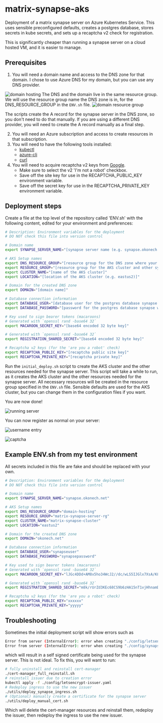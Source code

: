 # matrix-synapse-aks

Deployment of a matrix synapse server on Azure Kubernetes Service. This uses sensible preconfigured defaults, creates a postgres database, stores secrets in kube secrets, and sets up a recaptcha v2 check for registration.

This is significantly cheaper than running a synapse server on a cloud hosted VM, and it is easier to manage.

## Prerequisites

1. You will need a domain name and access to the DNS zone for that domain.
I chose to use Azure DNS for my domain, but you can use any DNS provider.

![domain hosting](https://github.com/okonech/matrix-synapse-aks/assets/36140593/925fd9cd-a7f6-4cf7-b2b1-9fe775ef8ba7)
The DNS and the domain live in the same resource group. We will use the resource group name the DNS zone is in, for the DNS_RESOURCE_GROUP in the `ENV.sh` file.
![domain resource group](https://github.com/okonech/matrix-synapse-aks/assets/36140593/051852dd-2fe1-4917-91a4-e3f64b00fa4a)

The scripts create the A record for the synapse server in the DNS zone, so you don't need to do that manually. If you are using a different DNS provider, you will need to create the A record manually as a final step.

2. You will need an Azure subscription and access to create resources in that subscription.
3. You will need to have the following tools installed:
   - [kubectl](https://kubernetes.io/docs/tasks/tools/install-kubectl/)
   - [azure-cli](https://docs.microsoft.com/en-us/cli/azure/install-azure-cli)
   - [curl](https://curl.se/download.html)
4. You will need to acquire recaptcha v2 keys from [Google](https://www.google.com/recaptcha/admin).
   - Make sure to select the v2 'I'm not a robot' checkbox.
   - Save off the site key for use in the RECAPTCHA_PUBLIC_KEY environment variable.
   - Save off the secret key for use in the RECAPTCHA_PRIVATE_KEY environment variable.

## Deployment steps

Create a file at the top level of the repository called 'ENV.sh' with the following content, edited for your environment and preferences:

```bash
# Description: Environment variables for the deployment
# DO NOT check this file into version control

# Domain name
export SYNAPSE_SERVER_NAME="[synapse server name (e.g. synapse.okonech.net)]"

# AKS Setup names
export DNS_RESOURCE_GROUP="[resource group for the DNS zone where your domain is hosted]"
export RESOURCE_GROUP="[resource group for the AKS cluster and other synapse resources]"
export CLUSTER_NAME="[name of the AKS cluster]"
export LOCATION="[location of the AKS cluster (e.g. eastus2)]"

# Domain for the created DNS zone
export DOMAIN="[domain name]"

# Database connection information
export DATABASE_USER="[database user for the postgres database synapse will use]"
export DATABASE_PASSWORD="[password for the postgres database synapse will use]"

# Key used to sign bearer tokens (macaroons)
# Generated with `openssl rand -base64 32`
export MACAROON_SECRET_KEY="[base64 encoded 32 byte key]"

# Generated with `openssl rand -base64 32`
export REGISTRATION_SHARED_SECRET="[base64 encoded 32 byte key]"

# Recaptcha v2 keys (for the 'are you a robot' check)
export RECAPTCHA_PUBLIC_KEY="[recaptcha public site key]"
export RECAPTCHA_PRIVATE_KEY="[recaptcha private key]"
```

Run the `initial_deploy.sh` script to create the AKS cluster and the other resources needed for the synapse server.
This script will take a while to run, as it creates the AKS cluster and the other resources needed for the synapse server.
All necessary resources will be created in the resource group specified in the `ENV.sh` file.
Sensible defaults are used for the AKS cluster, but you can change them in the configuration files if you want.

You are now done!

![running server](https://github.com/okonech/matrix-synapse-aks/assets/36140593/a34001cd-ce7d-44b9-841b-d3da54ca45ea)

You can now register as normal on your server:

![username entry](https://github.com/okonech/matrix-synapse-aks/assets/36140593/9f31cae5-2cb3-4aed-a040-4937b8b7d8b0)

![captcha](https://github.com/okonech/matrix-synapse-aks/assets/36140593/43552835-6e69-4966-851f-fa740b1c695f)




## Example ENV.sh from my test environment

All secrets included in this file are fake and should be replaced with your own.

```bash
# Description: Environment variables for the deployment
# DO NOT check this file into version control

# Domain name
export SYNAPSE_SERVER_NAME="synapse.okonech.net"

# AKS Setup names
export DNS_RESOURCE_GROUP="domain-hosting"
export RESOURCE_GROUP="matrix-synapse-server-rg"
export CLUSTER_NAME="matrix-synapse-cluster"
export LOCATION="eastus2"

# Domain for the created DNS zone
export DOMAIN="okonech.net"

# Database connection information
export DATABASE_USER="synapseuser"
export DATABASE_PASSWORD="synapsepassword"

# Key used to sign bearer tokens (macaroons)
# Generated with `openssl rand -base64 32`
export MACAROON_SECRET_KEY="lJGc4DDd+AM8x5ho34WcJ2//dc/wLS5IJGlx7XsA/K8="

# Generated with `openssl rand -base64 32`
export REGISTRATION_SHARED_SECRET="m8k/rUrZd3KEc68CS9b6zHA15nT1vjHhnamDY/refLo="

# Recaptcha v2 keys (for the 'are you a robot' check)
export RECAPTCHA_PUBLIC_KEY="xxxxxx"
export RECAPTCHA_PRIVATE_KEY="yyyyy"
```

## Troubleshooting

Sometimes the initial deployment script will show errors such as

```bash
Error from server (InternalError): error when creating "./config/letsencrypt-issuer.yaml": Internal error occurred: failed calling webhook "webhook.cert-manager.io": failed to call webhook: Post "https://cert-manager-webhook.cert-manager.svc:443/validate?timeout=30s": no endpoints available for service "cert-manager-webhook"
Error from server (InternalError): error when creating "./config/synapse-ingress.yaml": Internal error occurred: failed calling webhook "validate.nginx.ingress.kubernetes.io": failed to call webhook: Post "https://ingress-nginx-controller-admission.ingress-nginx.svc:443/networking/v1/ingresses?timeout=10s": no endpoints available for service "ingress-nginx-controller-admission"
```

which will result in a self signed certificate being used for the synapse server. This is not ideal. To fix this, you will want to run:

```bash
# fully uninstall and reinstall cert-manager
./cert-manager_full_reinstall.sh
# reinstall issuer due to creation error
kubectl apply -f ./config/letsencrypt-issuer.yaml
# Redeploy ingress to use the new issuer
./utils/deploy_synapse_ingress.sh
# (Optional) manually create a certificate for the synapse server
./utils/deploy_manual_cert.sh
```

Which will delete the cert-manager resources and reinstall them, redeploy the issuer, then redeploy the ingress to use the new issuer.
